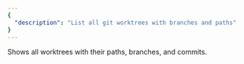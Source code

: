 ```yaml
---
{
  "description": "List all git worktrees with branches and paths"
}
---
```


Shows all worktrees with their paths, branches, and commits.
